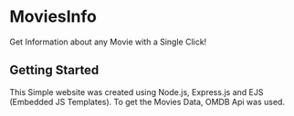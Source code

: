 # MoviesInfo
Get Information about any Movie with a Single Click!

## Getting Started

This Simple website was created using Node.js, Express.js and EJS (Embedded JS Templates). To get the Movies Data, OMDB Api was used.

